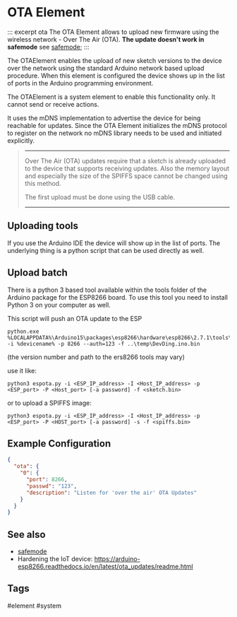 # OTA Element

::: excerpt ota
  The OTA Element allows to upload new firmware using the wireless network - Over The Air (OTA). **The update doesn't work in safemode** see [safemode](../safemode.md);
:::



The OTAElement enables the upload of new sketch versions to the device over the network using the standard Arduino network based upload procedure. When this element is configured the device shows up in the list of ports in the Arduino programming environment.
 
The OTAElement is a system element to enable this functionality only. It cannot send or receive actions.

It uses the mDNS implementation to advertise the device for being reachable for updates.
Since the OTA Element initializes the mDNS protocol to register on the network no mDNS library needs to be used and initiated explicitly.

> ---
> Over The Air (OTA) updates require that a sketch is already uploaded to the device that supports receiving updates. 
> Also the memory layout and especially the size of the SPIFFS space cannot be changed using this method.
> 
> The first upload must be done using the USB cable.
> 
> ---


## Uploading tools

If you use the Arduino IDE the device will show up in the list of ports.
The underlying thing is a python script that can be used directly as well.



## Upload batch

There is a python 3 based tool available within the tools folder of the Arduino package for the ESP8266 board.
To use this tool you need to install Python 3 on your computer as well.

This script will push an OTA update to the ESP

```
python.exe %LOCALAPPDATA%\Arduino15\packages\esp8266\hardware\esp8266\2.7.1\tools\espota.py -i %devicename% -p 8266 --auth=123 -f ..\temp\DevDing.ino.bin 
```
(the version number and path to the ers8266 tools may vary)


use it like: 

    python3 espota.py -i <ESP_IP_address> -I <Host_IP_address> -p <ESP_port> -P <Host_port> [-a password] -f <sketch.bin>

or to upload a SPIFFS image:

    python3 espota.py -i <ESP_IP_address> -I <Host_IP_address> -p <ESP_port> -P <HOST_port> [-a password] -s -f <spiffs.bin>


## Example Configuration

```json
{
  "ota": {
    "0": {
      "port": 8266,
      "passwd": "123",
      "description": "Listen for 'over the air' OTA Updates"
    }
  }
}
```

## See also

* [safemode](../safemode.md)
* Hardening the IoT device: https://arduino-esp8266.readthedocs.io/en/latest/ota_updates/readme.html


## Tags
#element #system